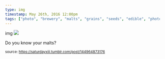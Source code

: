 ```yaml
---
type: img
timestamp: May 26th, 2016 12:00pm
tags: ["photo", "brewery", "malts", "grains", "seeds", "edible", "photography"]
---
```

img
<img src="https://saturdayxiii.github.io/media/144964873176.jpg"/>

Do you know your malts?
 
      
      
      
      
      
  
<small>source: https://saturdayxiii.tumblr.com/post/144964873176</small>